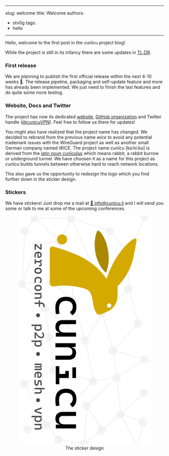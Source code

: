 <!--
SPDX-FileCopyrightText: 2023 Steffen Vogel <post@steffenvogel.de>
SPDX-License-Identifier: Apache-2.0
-->

---
slug: welcome
title: Welcome
authors:
- stv0g
tags:
- hello
---

Hello, welcome to the first post in the cunīcu project blog!

While the project is still in its infancy there are some updates in [TL;DR](https://en.wikipedia.org/wiki/TL;DR).

### First release

We are planning to publish the first official release within the next 4-10 weeks 🎉.
The release pipeline, packaging and self-update feature and more has already been implemented.
We just need to finish the last features and do quite some more testing.

### Website, Docs and Twitter

The project has now its dedicated [website](https://cunicu.li), [GitHub organization](https://github.com/cunicu) and Twitter handle ([@cunicuVPN](https://twitter.com/cunicuVPN)).
Feel free to follow us there for updates!

You might also have realized that the project name has changed. We decided to rebrand from the previous name _wice_ to avoid any potential trademark issues with the WireGuard project as well as another small German company named _WICE_.
The project name _cunīcu_ \[kʊˈniːkʊ\] is derived from the [latin noun cunīculus](https://en.wiktionary.org/wiki/cuniculus#Latin) which means rabbit, a rabbit burrow or underground tunnel. We have choosen it as a name for this project as _cunīcu_ builds tunnels between otherwise hard to reach network locations.

This also gave us the opportunity to redesign the logo which you find further down in the sticker design.


### Stickers

We have stickers! Just drop me a mail at [📧 info@cunicu.li](mailto:info@cunicu.li) and I will send you some or talk to me at some of the upcoming conferences.

<figure>
    <center>
        <img src="/img/cunicu_sticker.svg" alt="The sticker design" style={{transform: "rotate(270deg)"}} />
        <figcaption>The sticker design</figcaption>
    </center>
</figure>
